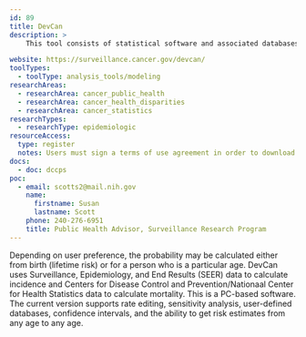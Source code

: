 ```yaml
---
id: 89
title: DevCan
description: >
    This tool consists of statistical software and associated databases that compute the probability of being diagnosed with or dying of cancer for a particular selected cancer site.

website: https://surveillance.cancer.gov/devcan/
toolTypes:
  - toolType: analysis_tools/modeling
researchAreas:
  - researchArea: cancer_public_health
  - researchArea: cancer_health_disparities
  - researchArea: cancer_statistics
researchTypes:
  - researchType: epidemiologic
resourceAccess:
  type: register
  notes: Users must sign a terms of use agreement in order to download the software.
docs:
  - doc: dccps
poc:
  - email: scotts2@mail.nih.gov
    name:
      firstname: Susan
      lastname: Scott
    phone: 240-276-6951
    title: Public Health Advisor, Surveillance Research Program
---
```

Depending on user preference, the probability may be calculated either from birth (lifetime risk) or for a person who is a particular age. DevCan uses Surveillance, Epidemiology, and End Results (SEER) data to calculate incidence and Centers for Disease Control and Prevention/Nationaal Center for Health Statistics data to calculate mortality. This is a PC-based software. The current version supports rate editing, sensitivity analysis, user-defined databases, confidence intervals, and the ability to get risk estimates from any age to any age.